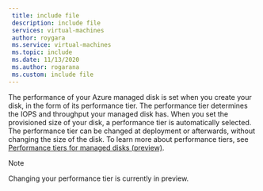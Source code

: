 ```yaml
---
 title: include file
 description: include file
 services: virtual-machines
 author: roygara
 ms.service: virtual-machines
 ms.topic: include
 ms.date: 11/13/2020
 ms.author: rogarana
 ms.custom: include file
---
```


The performance of your Azure managed disk is set when you create your disk, in the form of its performance tier. The performance tier determines the IOPS and throughput your managed disk has. When you set the provisioned size of your disk, a performance tier is automatically selected. The performance tier can be changed at deployment or afterwards, without changing the size of the disk. To learn more about performance tiers, see [Performance tiers for managed disks (preview)](../articles/virtual-machines/disks-change-performance.md).

> [!NOTE]
> Changing your performance tier is currently in preview. 